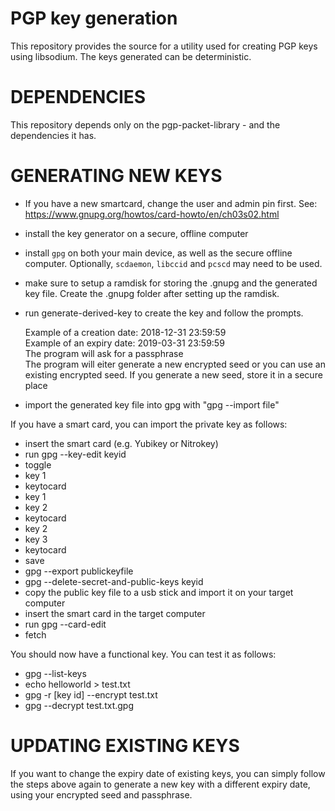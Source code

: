 PGP key generation
==================

This repository provides the source for a utility used for creating
PGP keys using libsodium. The keys generated can be deterministic.

DEPENDENCIES
============

This repository depends only on the pgp-packet-library - and the
dependencies it has.

GENERATING NEW KEYS
===============

- If you have a new smartcard, change the user and admin pin first. See: https://www.gnupg.org/howtos/card-howto/en/ch03s02.html

- install the key generator on a secure, offline computer
- install `gpg` on both your main device, as well as the secure offline computer. Optionally, `scdaemon`, `libccid` and `pcscd` may need to be used.
- make sure to setup a ramdisk for storing the .gnupg and the generated key file. Create the .gnupg folder after setting up the ramdisk.
- run generate-derived-key to create the key and follow the prompts.

   Example of a creation date: 2018-12-31 23:59:59  
   Example of an expiry date:  2019-03-31 23:59:59  
   The program will ask for a passphrase  
   The program will eiter generate a new encrypted seed or you can use an existing encrypted seed. If you generate a new seed, store it in a secure place  
- import the generated key file into gpg with "gpg --import file"

If you have a smart card, you can import the private key as follows:

- insert the smart card (e.g. Yubikey or Nitrokey)
- run gpg --key-edit keyid
- toggle
- key 1
- keytocard
- key 1
- key 2
- keytocard
- key 2
- key 3
- keytocard
- save
- gpg --export publickeyfile
- gpg --delete-secret-and-public-keys keyid
- copy the public key file to a usb stick and import it on your target computer
- insert the smart card in the target computer
- run gpg --card-edit
- fetch

You should now have a functional key. You can test it as follows:

- gpg --list-keys 
- echo helloworld > test.txt
- gpg -r [key id] --encrypt test.txt
- gpg --decrypt test.txt.gpg

UPDATING EXISTING KEYS
===============

If you want to change the expiry date of existing keys, you can simply follow the steps above again to generate a new key with a different expiry date, using your encrypted seed and passphrase.
